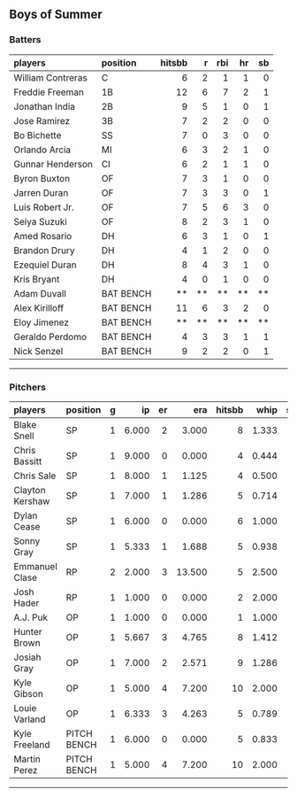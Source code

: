 ## Boys of Summer

### Batters

 
|players           |position  | hitsbb|  r| rbi| hr| sb| 
|:-----------------|:---------|------:|--:|---:|--:|--:| 
|William Contreras |C         |      6|  2|   1|  1|  0| 
|Freddie Freeman   |1B        |     12|  6|   7|  2|  1| 
|Jonathan India    |2B        |      9|  5|   1|  0|  1| 
|Jose Ramirez      |3B        |      7|  2|   2|  0|  0| 
|Bo Bichette       |SS        |      7|  0|   3|  0|  0| 
|Orlando Arcia     |MI        |      6|  3|   2|  1|  0| 
|Gunnar Henderson  |CI        |      6|  2|   1|  1|  0| 
|Byron Buxton      |OF        |      7|  3|   1|  0|  0| 
|Jarren Duran      |OF        |      7|  3|   3|  0|  1| 
|Luis Robert Jr.   |OF        |      7|  5|   6|  3|  0| 
|Seiya Suzuki      |OF        |      8|  2|   3|  1|  0| 
|Amed Rosario      |DH        |      6|  3|   1|  0|  1| 
|Brandon Drury     |DH        |      4|  1|   2|  0|  0| 
|Ezequiel Duran    |DH        |      8|  4|   3|  1|  0| 
|Kris Bryant       |DH        |      4|  0|   1|  0|  0| 
|Adam Duvall       |BAT BENCH |     **| **|  **| **| **| 
|Alex Kirilloff    |BAT BENCH |     11|  6|   3|  2|  0| 
|Eloy Jimenez      |BAT BENCH |     **| **|  **| **| **| 
|Geraldo Perdomo   |BAT BENCH |      4|  3|   3|  1|  1| 
|Nick Senzel       |BAT BENCH |      9|  2|   2|  0|  1| 


* * *

### Pitchers

 
|players         |position    |  g|    ip| er|    era| hitsbb|  whip| so|  w| sv| 
|:---------------|:-----------|--:|-----:|--:|------:|------:|-----:|--:|--:|--:| 
|Blake Snell     |SP          |  1| 6.000|  2|  3.000|      8| 1.333|  4|  0|  0| 
|Chris Bassitt   |SP          |  1| 9.000|  0|  0.000|      4| 0.444|  8|  1|  0| 
|Chris Sale      |SP          |  1| 8.000|  1|  1.125|      4| 0.500|  9|  0|  0| 
|Clayton Kershaw |SP          |  1| 7.000|  1|  1.286|      5| 0.714|  8|  1|  0| 
|Dylan Cease     |SP          |  1| 6.000|  0|  0.000|      6| 1.000|  5|  0|  0| 
|Sonny Gray      |SP          |  1| 5.333|  1|  1.688|      5| 0.938|  9|  0|  0| 
|Emmanuel Clase  |RP          |  2| 2.000|  3| 13.500|      5| 2.500|  2|  0|  1| 
|Josh Hader      |RP          |  1| 1.000|  0|  0.000|      2| 2.000|  3|  0|  0| 
|A.J. Puk        |OP          |  1| 1.000|  0|  0.000|      1| 1.000|  2|  0|  1| 
|Hunter Brown    |OP          |  1| 5.667|  3|  4.765|      8| 1.412|  8|  1|  0| 
|Josiah Gray     |OP          |  1| 7.000|  2|  2.571|      9| 1.286|  3|  1|  0| 
|Kyle Gibson     |OP          |  1| 5.000|  4|  7.200|     10| 2.000|  5|  0|  0| 
|Louie Varland   |OP          |  1| 6.333|  3|  4.263|      5| 0.789|  7|  1|  0| 
|Kyle Freeland   |PITCH BENCH |  1| 6.000|  0|  0.000|      5| 0.833|  8|  1|  0| 
|Martin Perez    |PITCH BENCH |  1| 5.000|  4|  7.200|     10| 2.000|  3|  0|  0| 


* * *


